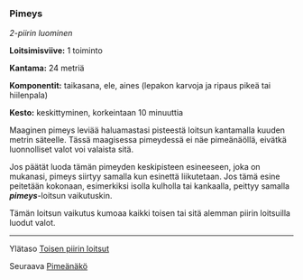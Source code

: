 ### Pimeys

*2-piirin luominen*

**Loitsimisviive:** 1 toiminto

**Kantama:** 24 metriä

**Komponentit:** taikasana, ele, aines (lepakon karvoja ja ripaus pikeä tai hiilenpala)

**Kesto:** keskittyminen, korkeintaan 10 minuuttia

Maaginen pimeys leviää haluamastasi pisteestä loitsun kantamalla kuuden metrin säteelle. Tässä maagisessa pimeydessä ei näe pimeänäöllä, eivätkä luonnolliset valot voi valaista sitä. 

Jos päätät luoda tämän pimeyden keskipisteen esineeseen, joka on mukanasi, pimeys siirtyy samalla kun esinettä liikutetaan. Jos tämä esine peitetään kokonaan, esimerkiksi isolla kulholla tai kankaalla, peittyy samalla ***pimeys***-loitsun vaikutuskin.

Tämän loitsun vaikutus kumoaa kaikki toisen tai sitä alemman piirin loitsuilla luodut valot.

----

Ylätaso [Toisen piirin loitsut](2_piirin_loitsut.md)

Seuraava [Pimeänäkö](Pimeänäkö.md)
